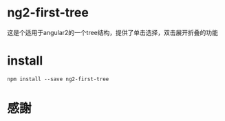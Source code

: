 # ng2-first-tree

这是个适用于angular2的一个tree结构，提供了单击选择，双击展开折叠的功能

# install

```
npm install --save ng2-first-tree
```

# 感謝
